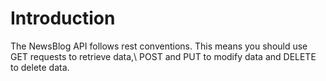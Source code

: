 # Introduction
The NewsBlog API follows rest conventions. This means you should use GET requests to retrieve data,\ POST and PUT to modify data and DELETE
to delete data.
